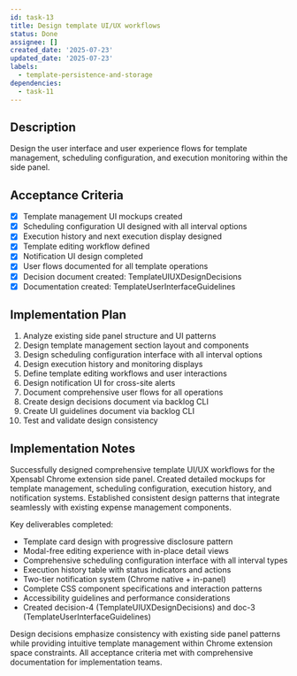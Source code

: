 ```yaml
---
id: task-13
title: Design template UI/UX workflows
status: Done
assignee: []
created_date: '2025-07-23'
updated_date: '2025-07-23'
labels:
  - template-persistence-and-storage
dependencies:
  - task-11
---
```


## Description

Design the user interface and user experience flows for template management, scheduling configuration, and execution monitoring within the side panel.

## Acceptance Criteria

- [x] Template management UI mockups created
- [x] Scheduling configuration UI designed with all interval options
- [x] Execution history and next execution display designed
- [x] Template editing workflow defined
- [x] Notification UI design completed
- [x] User flows documented for all template operations
- [x] Decision document created: TemplateUIUXDesignDecisions
- [x] Documentation created: TemplateUserInterfaceGuidelines

## Implementation Plan

1. Analyze existing side panel structure and UI patterns
2. Design template management section layout and components
3. Design scheduling configuration interface with all interval options
4. Design execution history and monitoring displays
5. Define template editing workflows and user interactions
6. Design notification UI for cross-site alerts
7. Document comprehensive user flows for all operations
8. Create design decisions document via backlog CLI
9. Create UI guidelines document via backlog CLI
10. Test and validate design consistency

## Implementation Notes

Successfully designed comprehensive template UI/UX workflows for the Xpensabl Chrome extension side panel. Created detailed mockups for template management, scheduling configuration, execution history, and notification systems. Established consistent design patterns that integrate seamlessly with existing expense management components.

Key deliverables completed:
- Template card design with progressive disclosure pattern
- Modal-free editing experience with in-place detail views
- Comprehensive scheduling configuration interface with all interval types
- Execution history table with status indicators and actions
- Two-tier notification system (Chrome native + in-panel)
- Complete CSS component specifications and interaction patterns
- Accessibility guidelines and performance considerations
- Created decision-4 (TemplateUIUXDesignDecisions) and doc-3 (TemplateUserInterfaceGuidelines)

Design decisions emphasize consistency with existing side panel patterns while providing intuitive template management within Chrome extension space constraints. All acceptance criteria met with comprehensive documentation for implementation teams.
